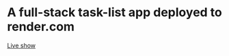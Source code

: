 # A full-stack task-list app deployed to render.com
[Live show](https://task-list-deploy-render.onrender.com/)
